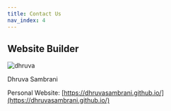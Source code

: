 ```yaml
---
title: Contact Us
nav_index: 4
---
```




## Website Builder

![dhruva](https://avatars1.githubusercontent.com/u/44899822?v=4)

Dhruva Sambrani

Personal Website: [https://dhruvasambrani.github.io/](https://dhruvasambrani.github.io/)
